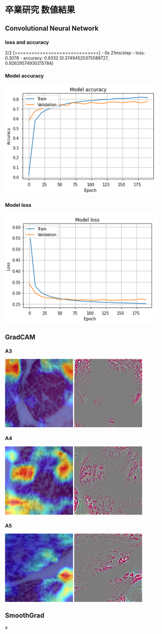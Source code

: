 # 卒業研究 数値結果
## Convolutional Neural Network
### loss and accuracy
2/2 [==============================] - 0s 21ms/step - loss: 0.3078 - accuracy: 0.9332
[0.37494525375589727, 0.92629574930215784]
### Model accuracy
![model_accuracy](/img/model_acc.png)
### Model loss
![model_loss](/img/model_loss.png)

## GradCAM
### A3
![GradCAM(A3)](/img/GradCAM(3).jpg) ![GradCAM(A3_2)](/img/GradCAM(3_1).jpg)
### A4
![GradCAM(A4)](/img/GradCAM(2).jpg) ![GradCAM(A4_2)](/img/GradCAM(2_1).jpg)
### A5
![GradCAM(A5)](/img/GradCAM(1).jpg) ![GradCAM(A5_2)](/img/GradCAM(1_1).jpg)

## SmoothGrad
a
